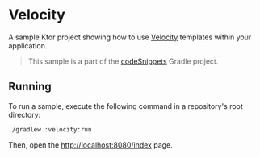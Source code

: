 # Velocity

A sample Ktor project showing how to use [Velocity](https://ktor.io/docs/velocity.html) templates within your application.
> This sample is a part of the [codeSnippets](../../README.md) Gradle project.

## Running

To run a sample, execute the following command in a repository's root directory:
```bash
./gradlew :velocity:run
```
Then, open the [http://localhost:8080/index](http://localhost:8080/index) page.
